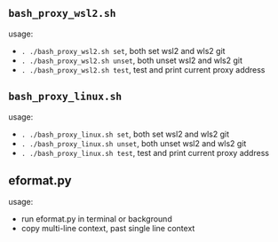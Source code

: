 ## `bash_proxy_wsl2.sh` 
usage:
- `. ./bash_proxy_wsl2.sh set`, both set wsl2 and wls2 git
- `. ./bash_proxy_wsl2.sh unset`, both unset wsl2 and wls2 git
- `. ./bash_proxy_wsl2.sh test`, test and print current proxy address

## `bash_proxy_linux.sh` 
usage:
- `. ./bash_proxy_linux.sh set`, both set wsl2 and wls2 git
- `. ./bash_proxy_linux.sh unset`, both unset wsl2 and wls2 git
- `. ./bash_proxy_linux.sh test`, test and print current proxy address

## eformat.py
usage:
- run eformat.py in terminal or background
- copy multi-line context, past single line context